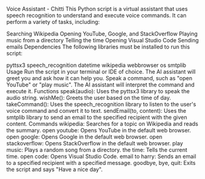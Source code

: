 Voice Assistant - Chitti
This Python script is a virtual assistant that uses speech recognition to understand and execute voice commands. It can perform a variety of tasks, including:

Searching Wikipedia
Opening YouTube, Google, and StackOverflow
Playing music from a directory
Telling the time
Opening Visual Studio Code
Sending emails
Dependencies
The following libraries must be installed to run this script:

pyttsx3
speech_recognition
datetime
wikipedia
webbrowser
os
smtplib
Usage
Run the script in your terminal or IDE of choice.
The AI assistant will greet you and ask how it can help you.
Speak a command, such as "open YouTube" or "play music".
The AI assistant will interpret the command and execute it.
Functions
speak(audio): Uses the pyttsx3 library to speak the audio string.
wishMe(): Greets the user based on the time of day.
takeCommand(): Uses the speech_recognition library to listen to the user's voice command and convert it to text.
sendEmail(to, content): Uses the smtplib library to send an email to the specified recipient with the given content.
Commands
wikipedia: Searches for a topic on Wikipedia and reads the summary.
open youtube: Opens YouTube in the default web browser.
open google: Opens Google in the default web browser.
open stackoverflow: Opens StackOverflow in the default web browser.
play music: Plays a random song from a directory.
the time: Tells the current time.
open code: Opens Visual Studio Code.
email to harry: Sends an email to a specified recipient with a specified message.
goodbye, bye, quit: Exits the script and says "Have a nice day".




